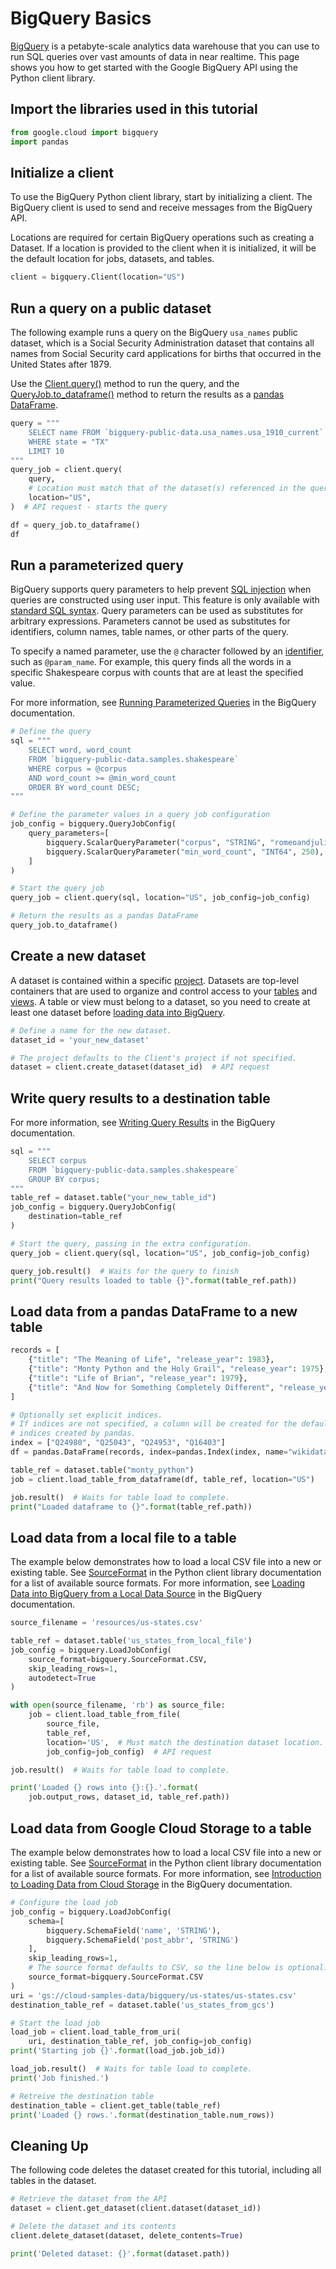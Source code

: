
# BigQuery Basics

[BigQuery](https://cloud.google.com/bigquery/docs/) is a petabyte-scale analytics data warehouse that you can use to run SQL queries over vast amounts of data in near realtime. This page shows you how to get started with the Google BigQuery API using the Python client library.

## Import the libraries used in this tutorial


```python
from google.cloud import bigquery
import pandas
```

## Initialize a client

To use the BigQuery Python client library, start by initializing a client. The BigQuery client is used to send and receive messages from the BigQuery API.

Locations are required for certain BigQuery operations such as creating a Dataset. If a location is provided to the client when it is initialized, it will be the default location for jobs, datasets, and tables.


```python
client = bigquery.Client(location="US")
```

## Run a query on a public dataset

The following example runs a query on the BigQuery `usa_names` public dataset, which is a Social Security Administration dataset that contains all names from Social Security card applications for births that occurred in the United States after 1879.

Use the [Client.query()](https://googleapis.github.io/google-cloud-python/latest/bigquery/generated/google.cloud.bigquery.client.Client.html#google.cloud.bigquery.client.Client.query) method to run the query, and the [QueryJob.to_dataframe()](https://googleapis.github.io/google-cloud-python/latest/bigquery/generated/google.cloud.bigquery.job.QueryJob.html#google.cloud.bigquery.job.QueryJob.to_dataframe) method to return the results as a [pandas DataFrame](http://pandas.pydata.org/pandas-docs/stable/generated/pandas.DataFrame.html).


```python
query = """
    SELECT name FROM `bigquery-public-data.usa_names.usa_1910_current`
    WHERE state = "TX"
    LIMIT 10
"""
query_job = client.query(
    query,
    # Location must match that of the dataset(s) referenced in the query.
    location="US",
)  # API request - starts the query

df = query_job.to_dataframe()
df
```

## Run a parameterized query

BigQuery supports query parameters to help prevent [SQL injection](https://en.wikipedia.org/wiki/SQL_injection) when queries are constructed using user input. This feature is only available with [standard SQL syntax](https://cloud.google.com/bigquery/docs/reference/standard-sql/). Query parameters can be used as substitutes for arbitrary expressions. Parameters cannot be used as substitutes for identifiers, column names, table names, or other parts of the query.

To specify a named parameter, use the `@` character followed by an [identifier](https://cloud.google.com/bigquery/docs/reference/standard-sql/lexical#identifiers), such as `@param_name`. For example, this query finds all the words in a specific Shakespeare corpus with counts that are at least the specified value.

For more information, see [Running Parameterized Queries](https://cloud.google.com/bigquery/docs/parameterized-queries) in the BigQuery documentation.


```python
# Define the query
sql = """
    SELECT word, word_count
    FROM `bigquery-public-data.samples.shakespeare`
    WHERE corpus = @corpus
    AND word_count >= @min_word_count
    ORDER BY word_count DESC;
"""

# Define the parameter values in a query job configuration
job_config = bigquery.QueryJobConfig(
    query_parameters=[
        bigquery.ScalarQueryParameter("corpus", "STRING", "romeoandjuliet"),
        bigquery.ScalarQueryParameter("min_word_count", "INT64", 250),
    ]
)

# Start the query job
query_job = client.query(sql, location="US", job_config=job_config)

# Return the results as a pandas DataFrame
query_job.to_dataframe()
```

## Create a new dataset

A dataset is contained within a specific [project](https://cloud.google.com/bigquery/docs/projects). Datasets are top-level containers that are used to organize and control access to your [tables](https://cloud.google.com/bigquery/docs/tables) and [views](https://cloud.google.com/bigquery/docs/views). A table or view must belong to a dataset, so you need to create at least one dataset before [loading data into BigQuery](https://cloud.google.com/bigquery/loading-data-into-bigquery).


```python
# Define a name for the new dataset.
dataset_id = 'your_new_dataset'

# The project defaults to the Client's project if not specified.
dataset = client.create_dataset(dataset_id)  # API request
```

## Write query results to a destination table

For more information, see [Writing Query Results](https://cloud.google.com/bigquery/docs/writing-results) in the BigQuery documentation.


```python
sql = """
    SELECT corpus
    FROM `bigquery-public-data.samples.shakespeare`
    GROUP BY corpus;
"""
table_ref = dataset.table("your_new_table_id")
job_config = bigquery.QueryJobConfig(
    destination=table_ref
)

# Start the query, passing in the extra configuration.
query_job = client.query(sql, location="US", job_config=job_config)

query_job.result()  # Waits for the query to finish
print("Query results loaded to table {}".format(table_ref.path))
```

## Load data from a pandas DataFrame to a new table


```python
records = [
    {"title": "The Meaning of Life", "release_year": 1983},
    {"title": "Monty Python and the Holy Grail", "release_year": 1975},
    {"title": "Life of Brian", "release_year": 1979},
    {"title": "And Now for Something Completely Different", "release_year": 1971},
]

# Optionally set explicit indices.
# If indices are not specified, a column will be created for the default
# indices created by pandas.
index = ["Q24980", "Q25043", "Q24953", "Q16403"]
df = pandas.DataFrame(records, index=pandas.Index(index, name="wikidata_id"))

table_ref = dataset.table("monty_python")
job = client.load_table_from_dataframe(df, table_ref, location="US")

job.result()  # Waits for table load to complete.
print("Loaded dataframe to {}".format(table_ref.path))
```

## Load data from a local file to a table

The example below demonstrates how to load a local CSV file into a new or existing table. See [SourceFormat](https://googleapis.github.io/google-cloud-python/latest/bigquery/generated/google.cloud.bigquery.job.SourceFormat.html#google.cloud.bigquery.job.SourceFormat) in the Python client library documentation for a list of available source formats. For more information, see [Loading Data into BigQuery from a Local Data Source](https://cloud.google.com/bigquery/docs/loading-data-local) in the BigQuery documentation.


```python
source_filename = 'resources/us-states.csv'

table_ref = dataset.table('us_states_from_local_file')
job_config = bigquery.LoadJobConfig(
    source_format=bigquery.SourceFormat.CSV,
    skip_leading_rows=1,
    autodetect=True
)

with open(source_filename, 'rb') as source_file:
    job = client.load_table_from_file(
        source_file,
        table_ref,
        location='US',  # Must match the destination dataset location.
        job_config=job_config)  # API request

job.result()  # Waits for table load to complete.

print('Loaded {} rows into {}:{}.'.format(
    job.output_rows, dataset_id, table_ref.path))
```

## Load data from Google Cloud Storage to a table

The example below demonstrates how to load a local CSV file into a new or existing table. See [SourceFormat](https://googleapis.github.io/google-cloud-python/latest/bigquery/generated/google.cloud.bigquery.job.SourceFormat.html#google.cloud.bigquery.job.SourceFormat) in the Python client library documentation for a list of available source formats. For more information, see [Introduction to Loading Data from Cloud Storage](https://cloud.google.com/bigquery/docs/loading-data-cloud-storage) in the BigQuery documentation.


```python
# Configure the load job
job_config = bigquery.LoadJobConfig(
    schema=[
        bigquery.SchemaField('name', 'STRING'),
        bigquery.SchemaField('post_abbr', 'STRING')
    ],
    skip_leading_rows=1,
    # The source format defaults to CSV, so the line below is optional.
    source_format=bigquery.SourceFormat.CSV
)
uri = 'gs://cloud-samples-data/bigquery/us-states/us-states.csv'
destination_table_ref = dataset.table('us_states_from_gcs')

# Start the load job
load_job = client.load_table_from_uri(
    uri, destination_table_ref, job_config=job_config)
print('Starting job {}'.format(load_job.job_id))

load_job.result()  # Waits for table load to complete.
print('Job finished.')

# Retreive the destination table
destination_table = client.get_table(table_ref)
print('Loaded {} rows.'.format(destination_table.num_rows))
```

## Cleaning Up

The following code deletes the dataset created for this tutorial, including all tables in the dataset.


```python
# Retrieve the dataset from the API
dataset = client.get_dataset(client.dataset(dataset_id))

# Delete the dataset and its contents
client.delete_dataset(dataset, delete_contents=True)

print('Deleted dataset: {}'.format(dataset.path))
```
